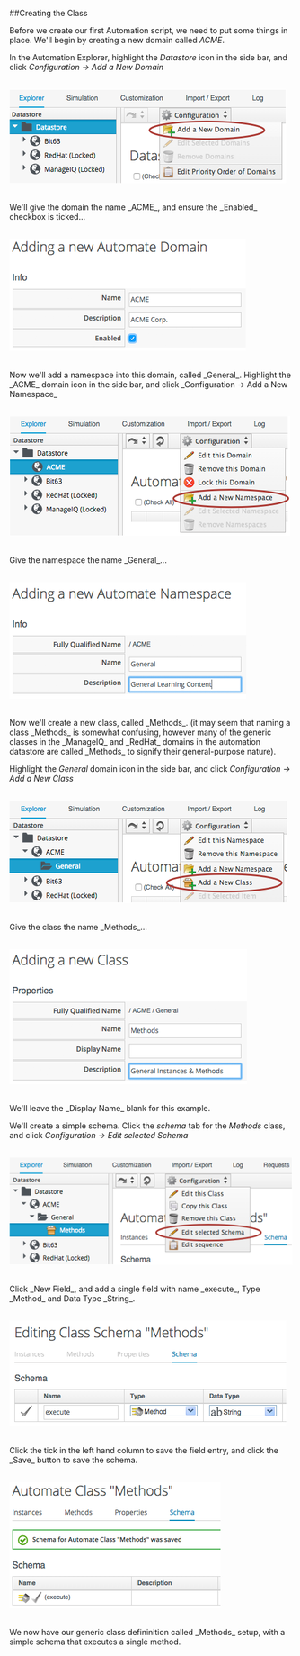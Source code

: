 ##Creating the Class

Before we create our first Automation script, we need to put some things in place. We'll begin by creating a new domain called _ACME_.

In the Automation Explorer, highlight the _Datastore_ icon in the side bar, and click _Configuration -> Add a New Domain_
<br> <br>

![Screenshot](images/screenshot2.png)

<br>
We'll give the domain the name _ACME_, and ensure the _Enabled_ checkbox is ticked...
<br> <br>

![Screenshot](images/screenshot3.png?)

<br>
Now we'll add a namespace into this domain, called _General_. Highlight the _ACME_ domain icon in the side bar, and click _Configuration -> Add a New Namespace_
<br> <br>

![Screenshot](images/screenshot4.png)

<br>
Give the namespace the name _General_...
<br> <br>

![Screenshot](images/screenshot5.png)

<br>
Now we'll create a new class, called _Methods_. (it may seem that naming a class _Methods_ is somewhat confusing, however many of the generic classes in the _ManageIQ_ and _RedHat_ domains in the automation datastore are called _Methods_ to signify their general-purpose nature).

Highlight the _General_ domain icon in the side bar, and click _Configuration -> Add a New Class_
<br> <br>

![Screenshot](images/screenshot6.png)

<br>
Give the class the name _Methods_...
<br> <br>

![Screenshot](images/screenshot7.png)

<br>
We'll leave the _Display Name_ blank for this example.

We'll create a simple schema. Click the _schema_ tab for the _Methods_ class, and click _Configuration -> Edit selected Schema_
<br> <br>

![Screenshot](images/screenshot8.png)

<br>
Click _New Field_, and add a single field with name _execute_, Type _Method_ and Data Type _String_.
<br> <br>

![Screenshot](images/screenshot9.png)

<br>
Click the tick in the left hand column to save the field entry, and click the _Save_ button to save the schema.
<br> <br>

![Screenshot](images/screenshot10.png)

<br>
We now have our generic class defininition called _Methods_ setup, with a simple schema that executes a single method.


